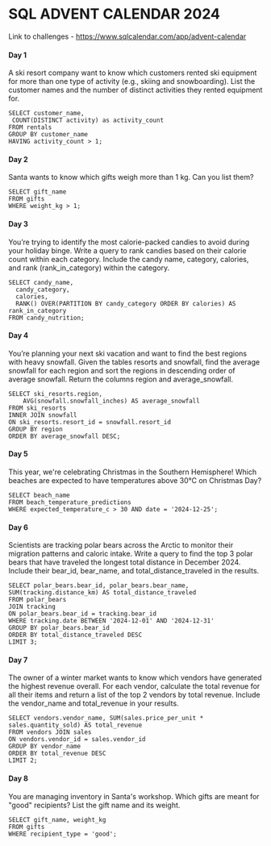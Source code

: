 # SQL ADVENT CALENDAR 2024
Link to challenges - https://www.sqlcalendar.com/app/advent-calendar

#### Day 1
A ski resort company want to know which customers rented ski equipment for more than one type of activity (e.g., skiing and snowboarding). List the customer names and the number of distinct activities they rented equipment for.
```
SELECT customer_name,
 COUNT(DISTINCT activity) as activity_count
FROM rentals
GROUP BY customer_name
HAVING activity_count > 1;
```

#### Day 2
Santa wants to know which gifts weigh more than 1 kg. Can you list them?
```
SELECT gift_name
FROM gifts
WHERE weight_kg > 1;
```

#### Day 3
You’re trying to identify the most calorie-packed candies to avoid during your holiday binge. Write a query to rank candies based on their calorie count within each category. Include the candy name, category, calories, and rank (rank_in_category) within the category.
```
SELECT candy_name, 
  candy_category,
  calories,
  RANK() OVER(PARTITION BY candy_category ORDER BY calories) AS rank_in_category
FROM candy_nutrition;
```

#### Day 4
You’re planning your next ski vacation and want to find the best regions with heavy snowfall. Given the tables resorts and snowfall, find the average snowfall for each region and sort the regions in descending order of average snowfall. Return the columns region and average_snowfall.
```
SELECT ski_resorts.region,
    AVG(snowfall.snowfall_inches) AS average_snowfall
FROM ski_resorts 
INNER JOIN snowfall 
ON ski_resorts.resort_id = snowfall.resort_id
GROUP BY region
ORDER BY average_snowfall DESC;
```

#### Day 5
This year, we're celebrating Christmas in the Southern Hemisphere! Which beaches are expected to have temperatures above 30°C on Christmas Day?
```
SELECT beach_name 
FROM beach_temperature_predictions 
WHERE expected_temperature_c > 30 AND date = '2024-12-25';
```

#### Day 6
Scientists are tracking polar bears across the Arctic to monitor their migration patterns and caloric intake. Write a query to find the top 3 polar bears that have traveled the longest total distance in December 2024. Include their bear_id, bear_name, and total_distance_traveled in the results.
```
SELECT polar_bears.bear_id, polar_bears.bear_name, SUM(tracking.distance_km) AS total_distance_traveled
FROM polar_bears
JOIN tracking
ON polar_bears.bear_id = tracking.bear_id
WHERE tracking.date BETWEEN '2024-12-01' AND '2024-12-31'
GROUP BY polar_bears.bear_id
ORDER BY total_distance_traveled DESC
LIMIT 3;
```

#### Day 7
The owner of a winter market wants to know which vendors have generated the highest revenue overall. For each vendor, calculate the total revenue for all their items and return a list of the top 2 vendors by total revenue. Include the vendor_name and total_revenue in your results.
```
SELECT vendors.vendor_name, SUM(sales.price_per_unit * sales.quantity_sold) AS total_revenue
FROM vendors JOIN sales
ON vendors.vendor_id = sales.vendor_id
GROUP BY vendor_name
ORDER BY total_revenue DESC
LIMIT 2;
```

#### Day 8
You are managing inventory in Santa's workshop. Which gifts are meant for "good" recipients? List the gift name and its weight.
```
SELECT gift_name, weight_kg
FROM gifts
WHERE recipient_type = 'good';
```
